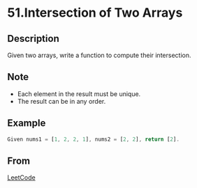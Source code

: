 # 51.Intersection of Two Arrays

## Description

Given two arrays, write a function to compute their intersection.

## Note

* Each element in the result must be unique.
* The result can be in any order.

## Example

```javascript
Given nums1 = [1, 2, 2, 1], nums2 = [2, 2], return [2].
```

## From

[LeetCode](https://leetcode.com/problems/intersection-of-two-arrays)
